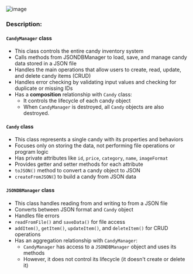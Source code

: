 ![image](https://github.com/user-attachments/assets/6cfaf9aa-d31e-4e48-be26-7d36045de520)

### Description:
#### `CandyManager` class
- This class controls the entire candy inventory system
- Calls methods from JSONDBManager to load, save, and manage candy data stored in a JSON file
- Handles the main operations that allow users to create, read, update, and delete candy items (CRUD)
- Handles error checking by validating input values and checking for duplicate or missing IDs
- Has a **composition** relationship with `Candy` class:
  - It controls the lifecycle of each candy object
  - When `CandyManager` is destroyed, all `Candy` objects are also destroyed.

#### `Candy` class
- This class represents a single candy with its properties and behaviors
- Focuses only on storing the data, not performing file operations or program logic
- Has private attributes like `id`, `price`, `category`, `name`, `imageFormat`
- Provides getter and setter methods for each attribute
- `toJSON()` method to convert a candy object to JSON
- `createFromJSON(`) to build a candy from JSON data

#### `JSONDBManager` class
- This class handles reading from and writing to from a JSON file
- Converts between JSON format and `Candy` object
- Handles file errors
- `readFromFile()` and `saveData()` for file access 
- `addItem()`, `getItem()`, `updateItem()`, and `deleteItem()` for CRUD operations
- Has an aggregation relationship with `CandyManager`:
  - `CandyManager` has access to a `JSONDBManager` object and uses its methods
  - However, it does not control its lifecycle (it doesn't create or delete it)
 
   
